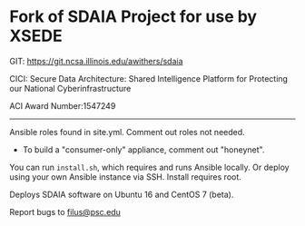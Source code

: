 Fork of SDAIA Project for use by XSEDE 
=======================================

GIT: https://git.ncsa.illinois.edu/awithers/sdaia

CICI: Secure Data Architecture: Shared Intelligence Platform for Protecting our National Cyberinfrastructure

ACI Award Number:1547249

-----------------------

Ansible roles found in site.yml.  Comment out roles not needed.

  - To build a "consumer-only" appliance, comment out "honeynet".

You can run `install.sh`, which requires and runs Ansible locally. Or deploy using your own Ansible instance via SSH. Install requires root.

Deploys SDAIA software on Ubuntu 16 and CentOS 7 (beta).

Report bugs to filus@psc.edu
